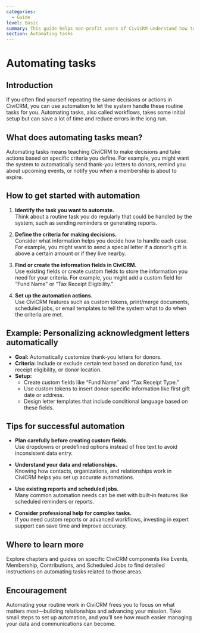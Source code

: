 ```yaml
---
categories:
  - Guide  
level: Basic  
summary: This guide helps non-profit users of CiviCRM understand how to automate routine tasks in the system to save time and reduce repetitive work.  
section: Automating tasks  
---
```


# Automating tasks

## Introduction

If you often find yourself repeating the same decisions or actions in CiviCRM, you can use automation to let the system handle these routine tasks for you. Automating tasks, also called workflows, takes some initial setup but can save a lot of time and reduce errors in the long run.

## What does automating tasks mean?

Automating tasks means teaching CiviCRM to make decisions and take actions based on specific criteria you define. For example, you might want the system to automatically send thank-you letters to donors, remind you about upcoming events, or notify you when a membership is about to expire.

## How to get started with automation

1. **Identify the task you want to automate.**  
   Think about a routine task you do regularly that could be handled by the system, such as sending reminders or generating reports.

2. **Define the criteria for making decisions.**  
   Consider what information helps you decide how to handle each case. For example, you might want to send a special letter if a donor’s gift is above a certain amount or if they live nearby.

3. **Find or create the information fields in CiviCRM.**  
   Use existing fields or create custom fields to store the information you need for your criteria. For example, you might add a custom field for “Fund Name” or “Tax Receipt Eligibility.”

4. **Set up the automation actions.**  
   Use CiviCRM features such as custom tokens, print/merge documents, scheduled jobs, or email templates to tell the system what to do when the criteria are met.

## Example: Personalizing acknowledgment letters automatically

- **Goal:** Automatically customize thank-you letters for donors.  
- **Criteria:** Include or exclude certain text based on donation fund, tax receipt eligibility, or donor location.  
- **Setup:**  
  - Create custom fields like “Fund Name” and “Tax Receipt Type.”  
  - Use custom tokens to insert donor-specific information like first gift date or address.  
  - Design letter templates that include conditional language based on these fields.

## Tips for successful automation

- **Plan carefully before creating custom fields.**  
  Use dropdowns or predefined options instead of free text to avoid inconsistent data entry.

- **Understand your data and relationships.**  
  Knowing how contacts, organizations, and relationships work in CiviCRM helps you set up accurate automations.

- **Use existing reports and scheduled jobs.**  
  Many common automation needs can be met with built-in features like scheduled reminders or reports.

- **Consider professional help for complex tasks.**  
  If you need custom reports or advanced workflows, investing in expert support can save time and improve accuracy.

## Where to learn more

Explore chapters and guides on specific CiviCRM components like Events, Membership, Contributions, and Scheduled Jobs to find detailed instructions on automating tasks related to those areas.

## Encouragement

Automating your routine work in CiviCRM frees you to focus on what matters most—building relationships and advancing your mission. Take small steps to set up automation, and you’ll see how much easier managing your data and communications can become.
